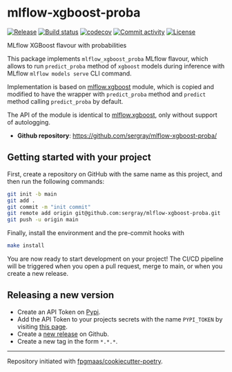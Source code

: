 # mlflow-xgboost-proba

[![Release](https://img.shields.io/github/v/release/sergray/mlflow-xgboost-proba)](https://img.shields.io/github/v/release/sergray/mlflow-xgboost-proba)
[![Build status](https://img.shields.io/github/actions/workflow/status/sergray/mlflow-xgboost-proba/main.yml?branch=main)](https://github.com/sergray/mlflow-xgboost-proba/actions/workflows/main.yml?query=branch%3Amain)
[![codecov](https://codecov.io/gh/sergray/mlflow-xgboost-proba/branch/main/graph/badge.svg)](https://codecov.io/gh/sergray/mlflow-xgboost-proba)
[![Commit activity](https://img.shields.io/github/commit-activity/m/sergray/mlflow-xgboost-proba)](https://img.shields.io/github/commit-activity/m/sergray/mlflow-xgboost-proba)
[![License](https://img.shields.io/github/license/sergray/mlflow-xgboost-proba)](https://img.shields.io/github/license/sergray/mlflow-xgboost-proba)

MLflow XGBoost flavour with probabilities

This package implements `mlflow_xgboost_proba` MLflow flavour, which allows to run `predict_proba` method of `xgboost` models during inference with MLflow `mlflow models serve` CLI command.

Implementation is based on [mlflow.xgboost](https://github.com/mlflow/mlflow/blob/master/mlflow/xgboost/__init__.py) module, which is copied and modified to have the wrapper with `predict_proba` method and `predict` method calling `predict_proba` by default.

The API of the module is identical to [mlflow.xgboost](https://mlflow.org/docs/latest/python_api/mlflow.xgboost.html), only without support of autologging.

- **Github repository**: <https://github.com/sergray/mlflow-xgboost-proba/>

## Getting started with your project

First, create a repository on GitHub with the same name as this project, and then run the following commands:

```bash
git init -b main
git add .
git commit -m "init commit"
git remote add origin git@github.com:sergray/mlflow-xgboost-proba.git
git push -u origin main
```

Finally, install the environment and the pre-commit hooks with

```bash
make install
```

You are now ready to start development on your project!
The CI/CD pipeline will be triggered when you open a pull request, merge to main, or when you create a new release.

## Releasing a new version

- Create an API Token on [Pypi](https://pypi.org/).
- Add the API Token to your projects secrets with the name `PYPI_TOKEN` by visiting [this page](https://github.com/sergray/mlflow-xgboost-proba/settings/secrets/actions/new).
- Create a [new release](https://github.com/sergray/mlflow-xgboost-proba/releases/new) on Github.
- Create a new tag in the form `*.*.*`.

---

Repository initiated with [fpgmaas/cookiecutter-poetry](https://github.com/fpgmaas/cookiecutter-poetry).
